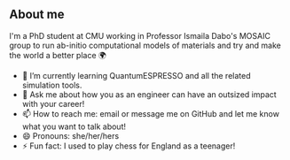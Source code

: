 ## About me

I'm a PhD student at CMU working in Professor Ismaila Dabo's MOSAIC group to run ab-initio computational models of materials and try and make the world a better place 🌍

- 🌱 I’m currently learning QuantumESPRESSO and all the related simulation tools.
- 💬 Ask me about how you as an engineer can have an outsized impact with your career!
- 📫 How to reach me: email or message me on GitHub and let me know what you want to talk about!
- 😄 Pronouns: she/her/hers
- ⚡ Fun fact: I used to play chess for England as a teenager!
